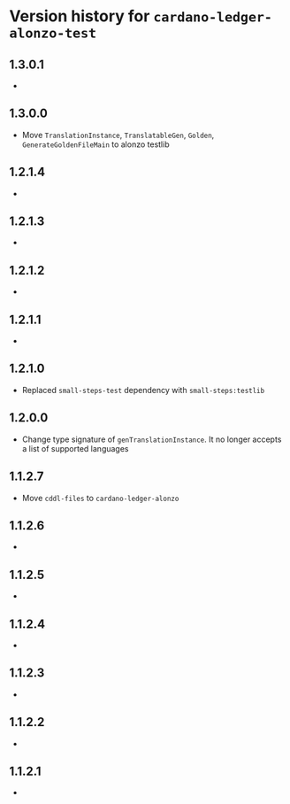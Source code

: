 # Version history for `cardano-ledger-alonzo-test`

## 1.3.0.1

*

## 1.3.0.0

* Move `TranslationInstance`, `TranslatableGen`, `Golden`, `GenerateGoldenFileMain` to alonzo testlib

## 1.2.1.4

*

## 1.2.1.3

*

## 1.2.1.2

*

## 1.2.1.1

*

## 1.2.1.0

* Replaced `small-steps-test` dependency with `small-steps:testlib`

## 1.2.0.0

* Change type signature of `genTranslationInstance`. It no longer accepts a list of
  supported languages

## 1.1.2.7

* Move `cddl-files` to `cardano-ledger-alonzo`

## 1.1.2.6

*

## 1.1.2.5

*

## 1.1.2.4

*

## 1.1.2.3

*

## 1.1.2.2

*

## 1.1.2.1

*
